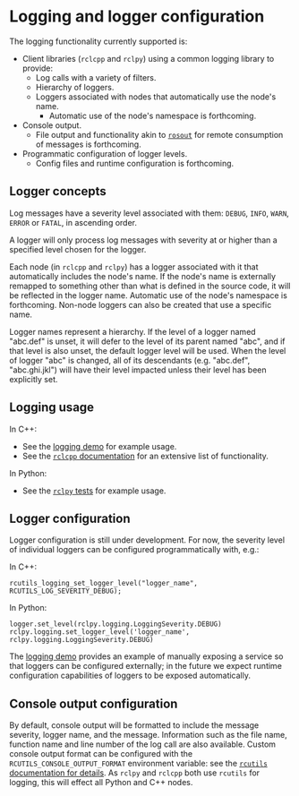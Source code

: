 # Logging and logger configuration

The logging functionality currently supported is:
- Client libraries (`rclcpp` and `rclpy`) using a common logging library to provide:
  - Log calls with a variety of filters.
  - Hierarchy of loggers.
  - Loggers associated with nodes that automatically use the node's name.
    - Automatic use of the node's namespace is forthcoming.
- Console output.
  - File output and functionality akin to [`rosout`](http://wiki.ros.org/rosout) for remote consumption of messages is forthcoming.
- Programmatic configuration of logger levels.
  - Config files and runtime configuration is forthcoming.

## Logger concepts

Log messages have a severity level associated with them: `DEBUG`, `INFO`, `WARN`, `ERROR` or `FATAL`, in ascending order.

A logger will only process log messages with severity at or higher than a specified level chosen for the logger.

Each node (in `rclcpp` and `rclpy`) has a logger associated with it that automatically includes the node's name.
If the node's name is externally remapped to something other than what is defined in the source code, it will be reflected in the logger name.
Automatic use of the node's namespace is forthcoming.
Non-node loggers can also be created that use a specific name.

Logger names represent a hierarchy.
If the level of a logger named "abc.def" is unset, it will defer to the level of its parent named "abc", and if that level is also unset, the default logger level will be used.
When the level of logger "abc" is changed, all of its descendants (e.g. "abc.def", "abc.ghi.jkl") will have their level impacted unless their level has been explicitly set.

## Logging usage

In C++:
- See the [logging demo](Logging-and-logger-configuration) for example usage.
- See the [`rclcpp` documentation](http://docs.ros2.org/ardent/api/rclcpp/logging_8hpp.html) for an extensive list of functionality.

In Python:
- See the [`rclpy` tests](https://github.com/ros2/rclpy/blob/master/rclpy/test/test_logging.py) for example usage.

## Logger configuration

Logger configuration is still under development.
For now, the severity level of individual loggers can be configured programmatically with, e.g.:

In C++:
```
rcutils_logging_set_logger_level("logger_name", RCUTILS_LOG_SEVERITY_DEBUG);
```

In Python:
```
logger.set_level(rclpy.logging.LoggingSeverity.DEBUG)
rclpy.logging.set_logger_level('logger_name', rclpy.logging.LoggingSeverity.DEBUG)
```

The [logging demo](Logging-and-logger-configuration) provides an example of manually exposing a service so that loggers can be configured externally; in the future we expect runtime configuration capabilities of loggers to be exposed automatically.

## Console output configuration

By default, console output will be formatted to include the message severity, logger name, and the message.
Information such as the file name, function name and line number of the log call are also available.
Custom console output format can be configured with the `RCUTILS_CONSOLE_OUTPUT_FORMAT` environment variable: see the [`rcutils` documentation for details](http://docs.ros2.org/ardent/api/rcutils/logging_8h.html#a27340ac73188b1cf8d9cb96d86c76694).
As `rclpy` and `rclcpp` both use `rcutils` for logging, this will effect all Python and C++ nodes.